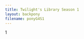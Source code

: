 ```yaml
---
title: Twilight's Library Season 1
layout: backpony
filename: ponyG4S1
--- 
```

<div id="jsonindex">1</div>
<script src="/src/js/auto.js"></script>
